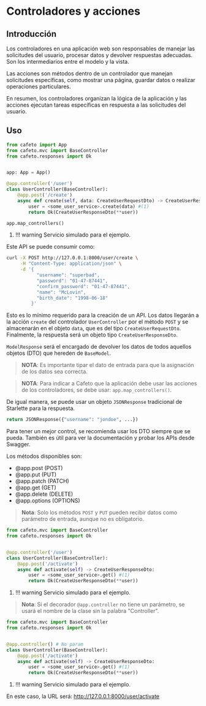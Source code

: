 # Controladores y acciones

## Introducción

Los controladores en una aplicación web son responsables de manejar las solicitudes del usuario, procesar datos y devolver respuestas adecuadas. Son los intermediarios entre el modelo y la vista.

Las acciones son métodos dentro de un controlador que manejan solicitudes específicas, como mostrar una página, guardar datos o realizar operaciones particulares.

En resumen, los controladores organizan la lógica de la aplicación y las acciones ejecutan tareas específicas en respuesta a las solicitudes del usuario.

## Uso

```python
from cafeto import App
from cafeto.mvc import BaseController
from cafeto.responses import Ok


app: App = App()

@app.controller('/user')
class UserController(BaseController):
    @app.post('/create')
    async def create(self, data: CreateUserRequestDto) -> CreateUserResponseDto:
        user = <some_user_service>.create(data) #(1)
        return Ok(CreateUserResponseDto(**user))

app.map_controllers()
```

1. !!! warning
       Servicio simulado para el ejemplo.

Este API se puede consumir como:

```bash
curl -X POST http://127.0.0.1:8000/user/create \
     -H "Content-Type: application/json" \
     -d '{
           "username": "superbad",
           "password": "01-47-87441",
           "confirm_password": "01-47-87441",
           "name": "McLovin",
           "birth_date": "1998-06-18"
         }'
```

Esto es lo mínimo requerido para la creación de un API. Los datos llegarán a la acción `create` del controlador `UserController` por el método `POST` y se almacenarán en el objeto `data`, que es del tipo `CreateUserRequestDto`. Finalmente, la respuesta será un objeto tipo `CreateUserResponseDto`.

`ModelResponse` será el encargado de devolver los datos de todos aquellos objetos (DTO) que hereden de `BaseModel`.

> **NOTA**: Es importante tipar el dato de entrada para que la asignación de los datos sea correcta.

> **NOTA**: Para indicar a Cafeto que la aplicación debe usar las acciones de los controladores, se debe usar: `app.map_controllers()`.

De igual manera, se puede usar un objeto `JSONResponse` tradicional de Starlette para la respuesta.

```python
return JSONResponse({"username": "jondoe", ...})
```

Para tener un mejor control, se recomienda usar los DTO siempre que se pueda. También es útil para ver la documentación y probar los APIs desde Swagger.

Los métodos disponibles son:

- @app.post (POST)
- @app.put (PUT)
- @app.patch (PATCH)
- @app.get (GET)
- @app.delete (DELETE)
- @app.options (OPTIONS)

> **Nota**: Solo los métodos `POST` y `PUT` pueden recibir datos como parámetro de entrada, aunque no es obligatorio.

```python
from cafeto.mvc import BaseController
from cafeto.responses import Ok


@app.controller('/user')
class UserController(BaseController):
    @app.post('/activate')
    async def activate(self) -> CreateUserResponseDto:
        user = <some_user_service>.get() #(1)
        return Ok(CreateUserResponseDto(**user))
```

1. !!! warning
       Servicio simulado para el ejemplo.

> **Nota**: Si el decorador `@app.controller` no tiene un parámetro, se usará el nombre de la clase sin la palabra "Controller".

```python
from cafeto.mvc import BaseController
from cafeto.responses import Ok


@app.controller() # No param
class UserController(BaseController):
    @app.post('/activate')
    async def activate(self) -> CreateUserResponseDto:
        user = <some_user_service>.get() #(1)
        return Ok(CreateUserResponseDto(**user))
```

1. !!! warning
       Servicio simulado para el ejemplo.

En este caso, la URL será: http://127.0.0.1:8000/user/activate
